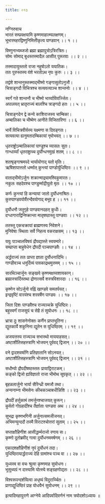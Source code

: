 ```yaml
---
title: ०१३

---
```

नग्निरुवाच  
भारतं सम्प्रवक्षयामि कृष्णमाहात्म्यलक्षणम्।  
भूभारमहरद्विष्णुनिमित्तीकृत्य पाण्डवान् ।। १ ।।  
  
विष्णुनाभ्यब्जजो ब्रह्मा ब्रह्मापुत्रोऽत्रिरत्रितः।  
सोमः सोमाद् बुधस्तस्मादैल आसीत् पुरूरवाः ।। २ ।।  
  
तस्मादायुस्ततो राजा नहुषोऽतो ययातिकः।  
ततः पुरुस्तस्य वंशे भरतोऽथ नृपः कुरुः ।। ३ ।।  
  
तद्वंशे शान्तनुस्तस्माद्भीष्मो गङ्गासुतोऽनुजौ।  
चित्राङ्गदौ विचित्रश्च सत्यवत्याञ्च शान्तनोः ।। ४ ।।  
  
स्वर्गं गते शान्तनौ च भीष्मो भार्य्याविवर्ज्जितः।  
अपालयत् भ्रातृराज्यं बालश्चि त्राङ्गदो हतः ।। ५ ।।  
  
चित्राङ्गदेन द्वे कन्ये काशिराजस्य चाम्बिका।  
अम्बालिका च भीष्मेण आनीते विजितारिणा ।। ६ ।।  
  
भार्ये विचित्रवीर्यस्य यक्ष्मणा स दिवङ्गतः।  
सत्यवत्या ह्यनुमतादम्बिकायां नृपोभवत् ।। ७ ।।  
  
धृतराष्ट्रोऽम्बालिकायां पाण्डुश्च व्यासतः सुतः।  
गान्धार्य्यां धृतराष्ट्राच्च दुर्योन्धनमुखं शतम् ।। ८ ।।  
  
शतश्रृङ्गाश्रमपदे भार्यायोगाद् यतो मृतिः।  
ऋषिशापात्ततो धर्म्मात् कुन्त्यां पाण्डोर्युधिष्ठिरः ।। ९ ।।  
  
वाताद्भीमोऽर्जुनः शक्रान्माद्र्यामश्विकुमारतः।  
नकुलः सहदेवश्च पाण्डुर्म्माद्रीयुतो मृतः ।। १० ।।  
  
कर्णः कुन्त्यां हि कन्यायां जातो दुर्योधनाश्रितः।  
कुरुपाण्डवयोर्वैरन्दैवयोगाद् बभूव ह ।। ११ ।।  
  
दुर्योधनौ जतुगृहे पाण्डवानदहत् कुधीः।  
दग्धागाराद्विनिष्क्रान्ता मातृषष्ठास्तु पाण्डवाः ।। १२ ।।  
  
ततस्तु एकचक्रायां ब्राह्मणस्य निवेशने।  
मुनिवेषाः स्थिताः सर्वे निहत्य वकराक्षसम् ।। १३ ।।  
  
ययुः पाञ्चालविषयं द्रौपद्यास्ते स्वयम्वरे।  
सम्प्राप्ता बाहुवेधेन द्रौपदी पञ्चपाण्डवैः ।। १४ ।।  
  
अर्द्धराज्यं ततः प्राप्ता ज्ञाता दुर्योधनादिभिः।  
गाण्डीवञ्च धनुर्दिव्यं पावकाद्रथमुत्तमम् ।। १५ ।।  
  
सारथिञ्चार्जुनः सङ्खये कृष्णमक्षय्यशायकान्।  
ब्रह्मास्त्रार्दिस्तथा द्रोणात्सर्वे शस्त्रविशारदाः ।। १६ ।।  
  
कृष्णेन सोऽर्जुनो वह्निं खाण्डवे समतर्पयत्।  
इन्द्रवृष्टिं वारयंश्च शरवर्षेण पाण्डवः ।। १७ ।।  
  
जिता दिशः पाण्डवैश्च राज्यञ्चक्रे युधिष्ठिरः।  
बहुस्वर्णं राजसूयं च सेहै तं सुयोधनः ।। १८ ।।  
  
भ्रात्रा दुः शासनेनोक्तः कर्णेन प्राप्तभूतिना।  
द्युतकार्ये शकुनिना द्यूतेन स युधिष्ठिरम् ।। १९ ।।  
  
अजयत्तस्य राज्यञ्च सभास्थो माययाहसत्।  
अष्टाशीतिसहस्त्राणि भोजयन् पूर्ववद् द्विजान् ।। २० ।।  
  
वने द्वादशवर्षाणि प्रतिज्ञातानि सोऽनयत्।  
अष्टाशीतिसहस्त्राणि भोजयन् पूर्ववद् द्विजान् ।। २१ ।।  
  
सधौम्यो द्रौपदीषष्ठस्ततः प्रायाद्विराटकम्।  
कङ्को द्विजो ह्यविज्ञातो राजा भीमोथ सूपकृत् ।। २२ ।।  
  
बृहन्नलार्जुनो भार्या सैरिन्ध्री यमजौ तथा।  
अन्यनाम्ना भीमसेनः कीचकञ्चाबधीन्निशि ।। २३ ।।  
  
द्रौपदीं हर्त्तुकामं तमर्जुनश्चाजयत् कुरून्।  
कुर्वतो गोग्रहादींश्च तैर्ज्ञाताः पाण्डवा अथ ।। २४ ।।  
  
सुभद्रा कृष्णभगिनी अर्जुनात्समजीजनत्।  
अभिमन्युन्ददौ तस्मै विराटश्चोत्तरां सुताम् ।। २५ ।।  
  
सप्ताक्षौहिणीश आसीद्धर्म्मराजो रणाय सः।  
कृष्णो दूतोब्रवीद् गत्वा दुर्योधनममर्षणम् ।। २६ ।।  
  
एकादशक्षौहिणीशं नृपं दुर्योधनं तदा।  
युधिष्ठिरायार्द्धराज्यं देहि ग्रामांश्च पञ्च वा ।। २७ ।।  
  
युध्यस्व वा वचः श्रुत्वा कृष्णमाह सुयोधनः।  
भूसूच्यग्रं न दास्यामि योत्स्ये सङ्‌ग्रहणोद्यतः ।। २८ ।।  
  
विश्वरूपन्दर्शयित्वा अधृष्यं विदुरार्च्चितः ।  
प्रागाद्युधिष्ठिरं प्राह योधयैनं सुयोधनम् ।। २९ ।।  
  
इत्यादिमहापुराणे आग्नेये आदिपर्वादिवर्णनं नाम त्रयोदशोऽध्यायः ॥